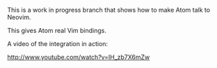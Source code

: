 This is a work in progress branch that shows how to make Atom talk to Neovim.

This gives Atom real Vim bindings.

A video of the integration in action:

http://www.youtube.com/watch?v=lH_zb7X6mZw


